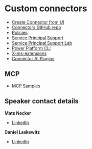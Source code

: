 # Custom connectors

- [Create Connector from UI](https://aka.ms/cc/create-from-ui)
- [Connectors GitHub repo](https://aka.ms/pp/connectors)
- [Policies](https://aka.ms/cc/policy-templates) 
- [Service Principal Support](https://aka.ms/cc/service-principal)
- [Service Principal Support Lab](https://aka.ms/cc/spn-lab)
- [Power Platform CLI](https://aka.ms/pac) 
- [X-ms-extensions](https://aka.ms/cc/extend-openAPI) 
- [Connector AI Plugins](https://aka.ms/cc/create-ai-plugin)

## MCP
- [MCP Samples](https://aka.ms/mcsmcp/samples)

## Speaker contact details
**Mats Necker**
- [LinkedIn](https://linkedin.com/in/matsnecker)

**Daniel Laskewitz**
- [LinkedIn](https://linkedin.com/in/laskewitz)
